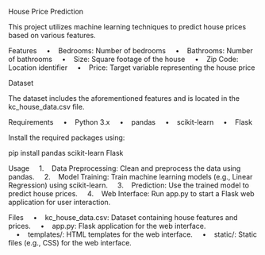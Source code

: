 House Price Prediction

This project utilizes machine learning techniques to predict house prices based on various features.

Features
    •    Bedrooms: Number of bedrooms
    •    Bathrooms: Number of bathrooms
    •    Size: Square footage of the house
    •    Zip Code: Location identifier
    •    Price: Target variable representing the house price

Dataset

The dataset includes the aforementioned features and is located in the kc_house_data.csv file.

Requirements
    •    Python 3.x
    •    pandas
    •    scikit-learn
    •    Flask

Install the required packages using:

pip install pandas scikit-learn Flask

Usage
    1.    Data Preprocessing: Clean and preprocess the data using pandas.
    2.    Model Training: Train machine learning models (e.g., Linear Regression) using scikit-learn.
    3.    Prediction: Use the trained model to predict house prices.
    4.    Web Interface: Run app.py to start a Flask web application for user interaction.

Files
    •    kc_house_data.csv: Dataset containing house features and prices.
    •    app.py: Flask application for the web interface.
    •    templates/: HTML templates for the web interface.
    •    static/: Static files (e.g., CSS) for the web interface.
